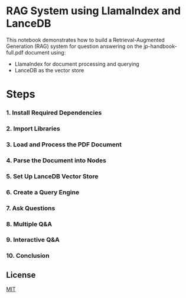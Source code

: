 # RAG System using LlamaIndex and LanceDB
This notebook demonstrates how to build a Retrieval-Augmented Generation (RAG) system for question answering on the jp-handbook-full.pdf document using:

- LlamaIndex for document processing and querying
- LanceDB as the vector store

# Steps 

### 1. Install Required Dependencies
### 2. Import Libraries
### 3. Load and Process the PDF Document
### 4. Parse the Document into Nodes
### 5. Set Up LanceDB Vector Store
### 6. Create a Query Engine
### 7. Ask Questions
### 8. Multiple Q&A
### 9. Interactive Q&A
### 10. Conclusion

## License

[MIT](https://choosealicense.com/licenses/mit/)
